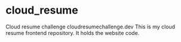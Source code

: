 # cloud_resume

Cloud resume challenge
cloudresumechallenge.dev
This is my cloud resume frontend repository. It holds the website code.
